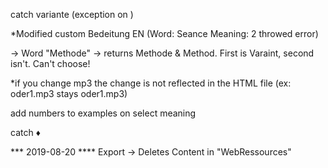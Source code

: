 catch variante (exception on <span class="mentioun_adress"></span>)

*Modified custom Bedeitung EN (Word: Seance Meaning: 2 throwed error)


-> Word "Methode" -> returns Methode & Method. First is Varaint, second isn't. Can't choose!

*if you change mp3 the change is not reflected in the HTML file (ex: oder1.mp3 stays oder1.mp3)

add numbers to examples on select meaning

catch ♦



*** 2019-08-20 ****
Export -> Deletes Content in "WebRessources"